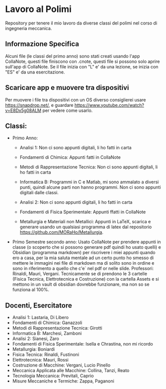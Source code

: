 # Lavoro al Polimi

Repository per tenere il mio lavoro da diverse classi del polimi nel corso di ingegneria meccanica.

## Informazione Specifica

Alcuni file (le classi del primo anno) sono stati creati usando l'app CollaNote, questi file finiscono con .cnote, questi file si possono solo aprire sull'app di CollaNote.
Se il file inizia con "L" e' da una lezione, se inizia con "ES" e' da una esercitazione.

## Scaricare app e muovere tra dispositivi

Per muovere i file tra dispositivi con un OS diverso consiglierei usare https://snapdrop.net/, e guardare https://www.youtube.com/watch?v=E8Dx5g08ALM per vedere come usarlo.

## Classi:

- Primo Anno:
  - Analisi 1: Non ci sono appunti digitali, li ho fatti in carta
  - Fondamenti di Chimica: Appunti fatti in CollaNote
  - Metodi di Rappresentazione Tecnica: Non ci sono appunti digitali, li ho fatti in carta
  - Informatica B: Programmi in C e Matlab, mi sono ammalato a diversi punti, quindi alcune parti non hanno programmi. Non ci sono appunti digitali dalle classi.
  
  - Analisi 2: Non ci sono appunti digitali, li ho fatti in carta
  - Fondamenti di Fisica Sperimentale: Appunti ffatti in CollaNote
  - Metallurgia e Materiali non Metallici: Appunti in LaTeX, scarica e generare usando un qualsiasi programma di latex dal repositorio https://github.com/MORaHo/Metallurgia.

 - Primo Semestre secondo anno: Usato CollaNote per prendere appunti in classe (o scoperto che si possono generare pdf quindi ho usato quelli) e Obsidian (programma markdown) per riscrivere i miei appunti quando ero a casa, per la mia saluta mentale ad un certo punto ho smesso di mettere le immagini nei file di markdown ma di solito sono in ordine e sono in riferimento a quello che c'e` nel pdf or nelle slide. Professori: Rinaldi, Mauri, Vergani. Tecnicamente se di prendono le 3 cartelle (Fisica Tecnica, Elettrotecnica e Costruzione) con la cartella Assets e si mettono in un vault di obsidian dovrebbe funzionare, ma non so se funziona al 100%.

## Docenti, Esercitatore
- Analisi 1: Lastaria, Di Libero
- Fondamenti di Chimica: Ganazzoli
- Metodi di Rappresentazione Tecnica: Girotti
- Informatica B: Marchesi, Zamboni
- Analisi 2: Sianesi, Zaro
- Fondamenti di Fisica Sperimentale: Isella e Chrastina, non mi ricordo
- Metallurgia: Boniardi
- Fisica Tecnica: Rinaldi, Fustinoni
- Elettrotecnica: Mauri, Rossi
- Costruzione di Macchine: Vergani, Lucio Pinello
- Meccanica Applicata alle Macchine: Collina, Tanzi, Reato
- Tecnologia Meccanica: Previtali, Caprio
- Misure Meccaniche e Termiche: Zappa, Paganoni
